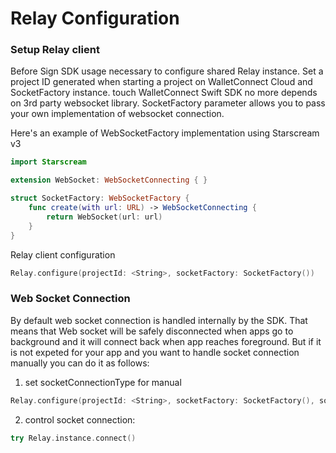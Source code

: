 # Relay Configuration

### Setup Relay client

Before Sign SDK usage necessary to configure shared Relay instance. Set a project ID generated when starting a project on WalletConnect Cloud and SocketFactory instance.
touch 
WalletConnect Swift SDK no more depends on 3rd party websocket library. SocketFactory parameter allows you to pass your own implementation of websocket connection.

Here's an example of WebSocketFactory implementation using Starscream v3

```swift
import Starscream

extension WebSocket: WebSocketConnecting { }

struct SocketFactory: WebSocketFactory {
    func create(with url: URL) -> WebSocketConnecting {
        return WebSocket(url: url)
    }
}
```

Relay client configuration 

```swift
Relay.configure(projectId: <String>, socketFactory: SocketFactory())
```

### Web Socket Connection
By default web socket connection is handled internally by the SDK. That means that Web socket will be safely disconnected when apps go to background and it will connect back when app reaches foreground. But if it is not expeted for your app and you want to handle socket connection manually you can do it as follows:

1. set socketConnectionType for manual  
```swift
Relay.configure(projectId: <String>, socketFactory: SocketFactory(), socketConnectionType: .manual)
```  
2. control socket connection:  
```swift
try Relay.instance.connect()
```
